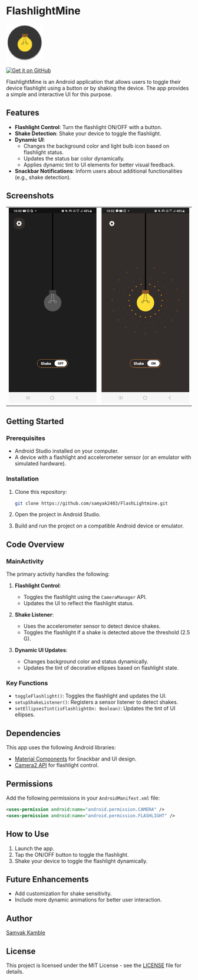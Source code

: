 # FlashlightMine

<img src="https://github.com/samyak2403/FlashLightmine/blob/master/app/src/main/res/mipmap-hdpi/ic_launcher_round.webp" width="100px"/>


[<img src="https://github.com/machiav3lli/oandbackupx/blob/034b226cea5c1b30eb4f6a6f313e4dadcbb0ece4/badge_github.png" alt="Get it on GitHub" height="80">](https://github.com/samyak2403/FlashLightmine/releases/latest)


FlashlightMine is an Android application that allows users to toggle their device flashlight using a button or by shaking the device. The app provides a simple and interactive UI for this purpose.

## Features

- **Flashlight Control**: Turn the flashlight ON/OFF with a button.
- **Shake Detection**: Shake your device to toggle the flashlight.
- **Dynamic UI**: 
  - Changes the background color and light bulb icon based on flashlight status.
  - Updates the status bar color dynamically.
  - Applies dynamic tint to UI elements for better visual feedback.
- **Snackbar Notifications**: Inform users about additional functionalities (e.g., shake detection).

## Screenshots

<table style="width: 100%; text-align: center; border-collapse: collapse;">
  <tr>
    <td><img src="images/1.png" width="250px" /></td>
    <td><img src="images/2.png" width="250px" /></td>

</table>
    
## Getting Started

### Prerequisites

- Android Studio installed on your computer.
- A device with a flashlight and accelerometer sensor (or an emulator with simulated hardware).

### Installation

1. Clone this repository:
   ```bash
   git clone https://github.com/samyak2403/FlashLightmine.git
   ```

2. Open the project in Android Studio.
3. Build and run the project on a compatible Android device or emulator.

## Code Overview

### MainActivity

The primary activity handles the following:

1. **Flashlight Control**:
   - Toggles the flashlight using the `CameraManager` API.
   - Updates the UI to reflect the flashlight status.

2. **Shake Listener**:
   - Uses the accelerometer sensor to detect device shakes.
   - Toggles the flashlight if a shake is detected above the threshold (2.5 G).

3. **Dynamic UI Updates**:
   - Changes background color and status dynamically.
   - Updates the tint of decorative ellipses based on flashlight state.

### Key Functions

- `toggleFlashlight()`: Toggles the flashlight and updates the UI.
- `setupShakeListener()`: Registers a sensor listener to detect shakes.
- `setEllipsesTint(isFlashlightOn: Boolean)`: Updates the tint of UI ellipses.

## Dependencies

This app uses the following Android libraries:

- [Material Components](https://material.io/develop/android) for Snackbar and UI design.
- [Camera2 API](https://developer.android.com/reference/android/hardware/camera2/package-summary) for flashlight control.

## Permissions

Add the following permissions in your `AndroidManifest.xml` file:

```xml
<uses-permission android:name="android.permission.CAMERA" />
<uses-permission android:name="android.permission.FLASHLIGHT" />
```

## How to Use

1. Launch the app.
2. Tap the ON/OFF button to toggle the flashlight.
3. Shake your device to toggle the flashlight dynamically.

## Future Enhancements

- Add customization for shake sensitivity.
- Include more dynamic animations for better user interaction.

## Author

[Samyak Kamble](https://github.com/samyak2403/IPTVmine)

## License

This project is licensed under the MIT License - see the [LICENSE](LICENSE) file for details.
